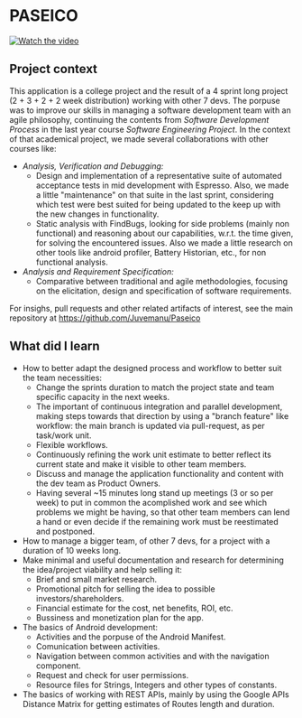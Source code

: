 
# PASEICO

[![Watch the video](https://img.youtube.com/vi/nIDN9CbM9tg/hqdefault.jpg)](https://youtu.be/nIDN9CbM9tg)

## Project context

This application is a college project and the result of a 4 sprint long project (2 + 3 + 2 + 2 week distribution) working with other 7 devs. The porpuse was to improve our skills in managing a software development team with an agile philosophy, continuing the contents from *Software Development Process* in the last year course *Software Engineering Project*. In the context of that academical project, we made several collaborations with other courses like:

- *Analysis, Verification and Debugging:* 
  - Design and implementation of a representative suite of automated acceptance tests in mid development with Espresso. Also, we made a little "maintenance" on that suite in the last sprint, considering which test were best suited for being updated to the keep up with the new changes in functionality.
  - Static analysis with FindBugs, looking for side problems (mainly non functional) and reasoning about our capabilities, w.r.t. the time given, for solving the encountered issues. Also we made a little research on other tools like android profiler, Battery Historian, etc., for non functional analysis.
- *Analysis and Requirement Specification:*
  - Comparative between traditional and agile methodologies, focusing on the elicitation, design and specification of software requirements.

For insighs, pull requests and other related artifacts of interest, see the main repository at https://github.com/Juvemanu/Paseico

## What did I learn
- How to better adapt the designed process and workflow to better suit the team necessities:
  - Change the sprints duration to match the project state and team specific capacity in the next weeks.
  - The important of continuous integration and parallel development, making steps towards that direction by using a "branch feature" like workflow: the main branch is updated via pull-request, as per task/work unit.
  - Flexible workflows.
  - Continuously refining the work unit estimate to better reflect its current state and make it visible to other team members.
  - Discuss and manage the application functionality and content with the dev team as Product Owners.
  - Having several ~15 minutes long stand up meetings (3 or so per week) to put in common the acomplished work and see which problems we might be having, so that other team members can lend a hand or even decide if the remaining work must be reestimated and postponed.
- How to manage a bigger team, of other 7 devs, for a project with a duration of 10 weeks long.
- Make minimal and useful documentation and research for determining the idea/project viability and help selling it:
	- Brief and small market research.
	- Promotional pitch for selling the idea to possible investors/shareholders.
	- Financial estimate for the cost, net benefits, ROI, etc.
	- Bussiness and monetization plan for the app.
- The basics of Android development: 
	- Activities and the porpuse of the Android Manifest.
	- Comunication between activities.
	- Navigation between common activities and with the navigation component.
	- Request and check for user permissions.
	- Resource files for Strings, Integers and other types of constants.
- The basics of working with REST APIs, mainly by using the Google APIs Distance Matrix for getting estimates of Routes length and duration.

